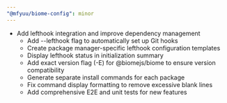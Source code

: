 ```yaml
---
"@mfyuu/biome-config": minor
---
```


- Add lefthook integration and improve dependency management
  - Add --lefthook flag to automatically set up Git hooks
  - Create package manager-specific lefthook configuration templates
  - Display lefthook status in initialization summary
  - Add exact version flag (-E) for @biomejs/biome to ensure version compatibility
  - Generate separate install commands for each package
  - Fix command display formatting to remove excessive blank lines
  - Add comprehensive E2E and unit tests for new features
